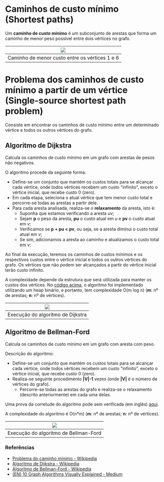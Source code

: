 # Caminhos de custo mínimo (Shortest paths)

Um **caminho de custo mínimo** é um subconjunto de arestas que forma um caminho de menor peso possível entre dois vértices no grafo.

| ![](https://miro.medium.com/max/600/1*OUqMXd2jmLprCqWULLll8w.gif) |
| :---------------------------------------------------------------: |
| Caminho de menor custo entre os vértices 1 e 6 |


# Problema dos caminhos de custo mínimo a partir de um vértice (Single-source shortest path problem)

Consiste em encontrar os caminhos de custo mínimo entre um determinado vértice e todos os outros vértices do grafo.

## Algoritmo de Dijkstra

Calcula os caminhos de custo mínimo em um grafo com arestas de pesos não negativos.

O algoritmo procede da seguinte forma:

  - Define-se um conjunto que mantém os custos totais para se alcançar cada vértice, onde todos vértices recebem um custo "infinito",
    exceto o vértice inicial, que recebe custo 0 (zero).
  - Em cada etapa, seleciona o atual vértice que tem menor custo total e percorre-se todas as arestas a partir dele.
  - Para cada aresta analisada, realiza-se o **relaxamento** da aresta, isto é:
    - Suponha que estamos verificando a aresta *uv*;
    - Sejam **p** o peso da aresta, **pu** o custo atual em *u* e **pv** o custo atual em *v*;
    - Verificamos se **p + pu < pv**, ou seja, se a aresta diminui o custo total atual em *v*;
    - Se sim, adicionamos a aresta ao caminho e atualizamos o custo total em *v*;
 
Ao final da execução, teremos os caminhos de custos mínimos e os respectivos custos entre o vértice inicial e todos os outros vértices do grafo.
Os vértices que não podem ser alcançados a partir do vértice inicial terão custo infinito.

A complexidade depende da estrutura que será utilizada para manter os custos dos vértices.
No [código acima](dijkstra.c), o algoritmo foi implementado utilizando um heap binário, e portanto, tem complexidade O(m log n) (**m**: nº de arestas; **n**: nº de vértices).

| ![](https://steemitimages.com/0x0/https://i.imgur.com/dWtprX5.gif) |
| :---------------------------------------------------------------: |
| Execução do algoritmo de Dijkstra |


## Algoritmo de Bellman-Ford

Calcula os caminhos de custo mínimo em um grafo com aresta com peso.

Descrição do algoritmo:

  - Define-se um conjunto que mantém os custos totais para se alcançar cada vértice, onde todos vértices recebem um custo "infinito",
    exceto o vértice inicial, que recebe custo 0 (zero).
  - Realiza-se seguinte procedimento **|V|-1** vezes (onde **|V|** é o número de vértices do grafo).
    - Percorre-se todas as arestas do grafo e realiza-se o relaxamento (descrito anteriormente) em cada uma delas.
 
Uma prova da corretude do algoritmo pode sem verificada (em inglês) [aqui](https://en.wikipedia.org/wiki/Bellman%E2%80%93Ford_algorithm#Proof_of_correctness).

A complexidade do algoritmo é O(n*m) (**m**: nº de arestas; **n**: nº de vértices).

| ![](https://miro.medium.com/max/840/1*1uN5vzAA0PvZVND8fu5iig.gif) |
| :---------------------------------------------------------------: |
| Execução do algoritmo de Bellman-Ford |

### Referências
- [Problema do caminho mínimo - Wikipedia](https://pt.wikipedia.org/wiki/Problema_do_caminho_m%C3%ADnimo)
- [Algoritmo de Dijkstra - Wikipedia](https://pt.wikipedia.org/wiki/Algoritmo_de_Dijkstra)
- [Algoritmo de Bellman-Ford - Wikipedia](https://pt.wikipedia.org/wiki/Algoritmo_de_Bellman-Ford)
- [(EN) 10 Graph Algorithms Visually Explained - Medium](https://towardsdatascience.com/10-graph-algorithms-visually-explained-e57faa1336f3)
